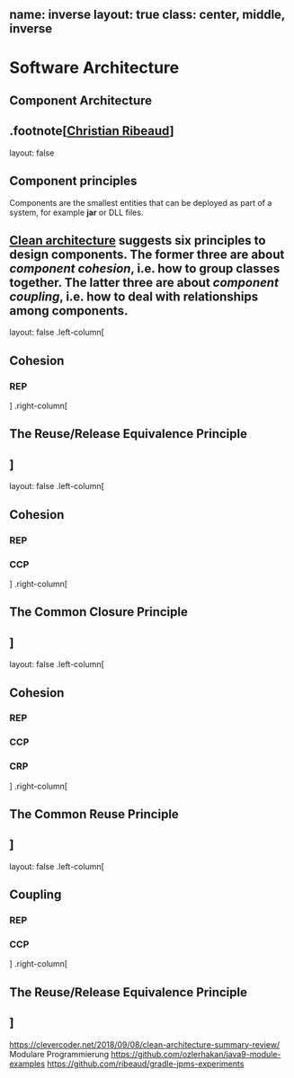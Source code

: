 name: inverse
layout: true
class: center, middle, inverse
---
# Software Architecture
## Component Architecture

.footnote[<a href="mailto:christian.ribeaud@fhnw.ch">Christian Ribeaud</a>]
---
layout: false
## Component principles

Components are the smallest entities that can be deployed as part of a system, for example **jar** or DLL files.

[Clean architecture](https://www.amazon.de/dp/0134494164/) suggests **six** principles to design components. The former **three** are about _component cohesion_, i.e. how to group classes together. The latter three are about _component coupling_, i.e. how to deal with relationships among components.
---
layout: false
.left-column[
  ## Cohesion
  ### REP
]
.right-column[
  ## The Reuse/Release Equivalence Principle
]
---
layout: false
.left-column[
  ## Cohesion
  ### REP
  ### CCP
]
.right-column[
  ## The Common Closure Principle
]
---
layout: false
.left-column[
  ## Cohesion
  ### REP
  ### CCP
  ### CRP
]
.right-column[
  ## The Common Reuse Principle
]
---
layout: false
.left-column[
  ## Coupling
  ### REP
  ### CCP
]
.right-column[
  ## The Reuse/Release Equivalence Principle
]
---
https://clevercoder.net/2018/09/08/clean-architecture-summary-review/
Modulare Programmierung
https://github.com/ozlerhakan/java9-module-examples
https://github.com/ribeaud/gradle-jpms-experiments
